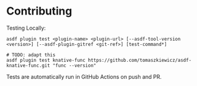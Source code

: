 # Contributing

Testing Locally:

```shell
asdf plugin test <plugin-name> <plugin-url> [--asdf-tool-version <version>] [--asdf-plugin-gitref <git-ref>] [test-command*]

# TODO: adapt this
asdf plugin test knative-func https://github.com/tomaszkiewicz/asdf-knative-func.git "func --version"
```

Tests are automatically run in GitHub Actions on push and PR.
